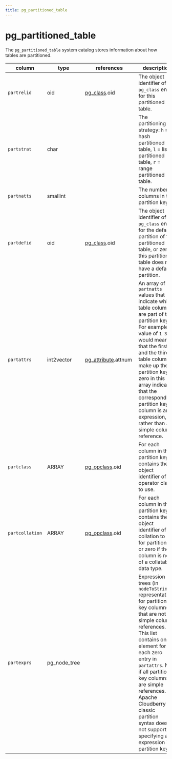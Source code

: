 ```yaml
---
title: pg_partitioned_table
---
```


# pg_partitioned_table

The `pg_partitioned_table` system catalog stores information about how tables are partitioned.

|column|type|references|description|
|------|----|----------|-----------|
|`partrelid`|oid|[pg_class](./pg-class.md).oid|The object identifier of the `pg_class` entry for this partitioned table.|
|`partstrat`|char| | The partitioning strategy: `h` = hash partitioned table, `l` = list partitioned table, `r` = range partitioned table.|
|`partnatts`|smallint| |The number of columns in the partition key.|
|`partdefid`|oid|[pg_class](./pg-class.md).oid |The object identifier of the `pg_class` entry for the default partition of this partitioned table, or zero if this partitioned table does not have a default partition.|
|`partattrs`|int2vector|[pg_attribute](./pg-attribute.).attnum | An array of `partnatts` values that indicate which table columns are part of the partition key. For example, a value of `1 3` would mean that the first and the third table columns make up the partition key. A zero in this array indicates that the corresponding partition key column is an expression, rather than a simple column reference.|
|`partclass`|ARRAY|[pg_opclass](./pg-class.md).oid|For each column in the partition key, contains the object identifier of the operator class to use.|
|`partcollation`|ARRAY|[pg_opclass](./pg-class.md).oid |For each column in the partition key, contains the object identifier of the collation to use for partitioning, or zero if the column is not of a collatable data type.|
|`partexprs`|pg_node_tree| |Expression trees (in `nodeToString()` representation) for partition key columns that are not simple column references. This list contains one element for each zero entry in `partattrs`. Null if all partition key columns are simple references. Apache Cloudberry classic partition syntax does not support specifying an expression in a partition key. |
